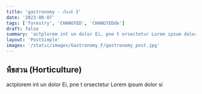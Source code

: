 ```yaml
---
title: 'gastronomy - เรื่องที่ 3'
date: '2023-08-07'
tags: ['forestry', 'CHANGYED', 'CHANGYEDde']
draft: false
summary: 'actplorem int un dolor Ei, pne t orsectetur Lorem ipsum dolor si'
layout: 'PostSimple'
images: '/static/images/Gastronomy_F/gastronomy_post.jpg'
---
```


## พืชสวน (Horticulture)
actplorem int un dolor Ei, pne t orsectetur Lorem ipsum dolor si

